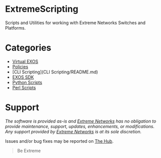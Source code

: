 # ExtremeScripting
Scripts and Utilities for working with Extreme Networks Switches and Platforms.

# Categories
* [Virtual EXOS](https://github.com/extremenetworks/Virtual_EXOS)
* [Policies](Policies/README.md)
* [CLI Scripting](CLI Scripting/README.md)
* [EXOS SDK](SDK/README.md)
* [Python Scripts](Python/README.md)
* [Perl Scripts](Perl/README.md)

# Support
_The software is provided as-is and [Extreme Networks](http://www.extremenetworks.com/) has no obligation to provide maintenance, support, updates, enhancements, or modifications. Any support provided by [Extreme Networks](http://www.extremenetworks.com/) is at its sole discretion._

Issues and/or bug fixes may be reported on [The Hub](https://community.extremenetworks.com/extreme).

>Be Extreme